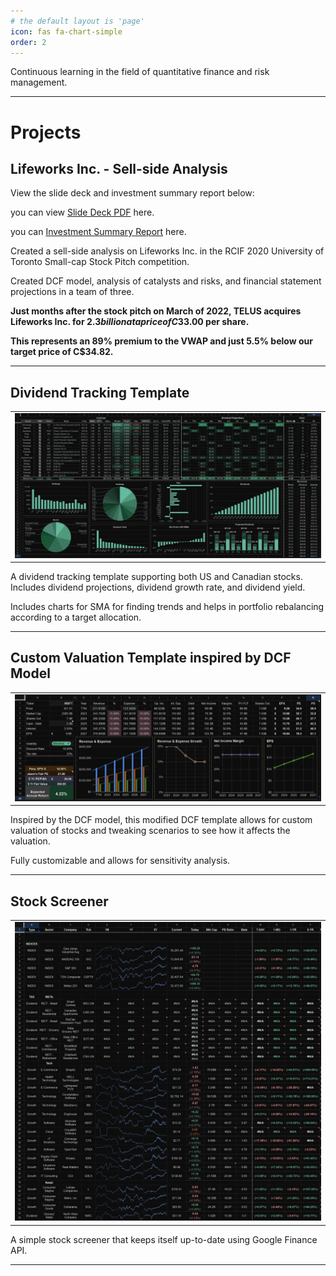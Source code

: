 ```yaml
---
# the default layout is 'page'
icon: fas fa-chart-simple
order: 2
---
```


Continuous learning in the field of quantitative finance and risk management.

<hr>

<h1>Projects</h1>

## Lifeworks Inc. - Sell-side Analysis

View the slide deck and investment summary report below:

you can view [Slide Deck PDF](https://127.0.0.1:4000/assets/lifeworks/Slide-Deck.pdf) here.

you can [Investment Summary Report](https://jtian.ca/assets/lifeworks/Investment-Summary-Report.pdf) here.

Created a sell-side analysis on Lifeworks Inc. in the RCIF 2020 University of Toronto Small-cap Stock Pitch competition.

Created DCF model, analysis of catalysts and risks, and financial statement projections in a team of three.

**Just months after the stock pitch on March of 2022, TELUS acquires Lifeworks Inc. for $2.3 billion at a price of C$33.00 per share.**

**This represents an 89% premium to the VWAP and just 5.5% below our target price of C$34.82.**

<hr>

## Dividend Tracking Template

<table>
        <tr>
            <td>
                <img src="/assets/finance/dividend track.webp"/>
            </td>
        </tr>
</table>

A dividend tracking template supporting both US and Canadian stocks. Includes dividend projections, dividend growth rate, and dividend yield.

Includes charts for SMA for finding trends and helps in portfolio rebalancing according to a target allocation.

<hr>

## Custom Valuation Template inspired by DCF Model

<table>
        <tr>
            <td>
                <img src="/assets/finance/stock analysis.webp"/>
            </td>
        </tr>
</table>

Inspired by the DCF model, this modified DCF template allows for custom valuation of stocks and tweaking scenarios to see how it affects the valuation.

Fully customizable and allows for sensitivity analysis.

<hr>

## Stock Screener

<table>
        <tr>
            <td>
                <img src="/assets/finance/stock screener.webp"/>
            </td>
        </tr>
</table>

A simple stock screener that keeps itself up-to-date using Google Finance API.

<hr>


